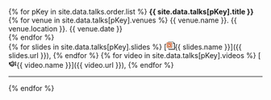 {% for pKey in site.data.talks.order.list %}
  **{{ site.data.talks[pKey].title }}**   
  {% for venue in site.data.talks[pKey].venues %} {{ venue.name }}. {{ venue.location }}. {{ venue.date }}     
  {% endfor %}     
  {% for slides in site.data.talks[pKey].slides %} [![ppt](/img/ico/ppt.gif){{ slides.name }}]({{ slides.url }}), {% endfor %}
  {% for video in site.data.talks[pKey].videos %} [![video](/img/ico/video.png){{ video.name }}]({{ video.url }}), {% endfor %}
  <hr />
{% endfor %}
